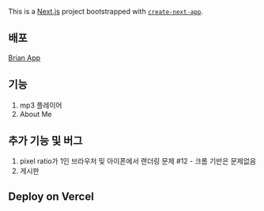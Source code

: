 This is a [Next.js](https://nextjs.org) project bootstrapped with [`create-next-app`](https://nextjs.org/docs/app/api-reference/cli/create-next-app).

## 배포 
[Brian App](https://www.brian-app.site)

## 기능
1. mp3 플레이어
2. About Me

## 추가 기능 및 버그
1. pixel ratio가 1인 브라우저 및 아이폰에서 랜더링 문제 #12 - 크롬 기반은 문제없음 
2. 게시판

## Deploy on Vercel
